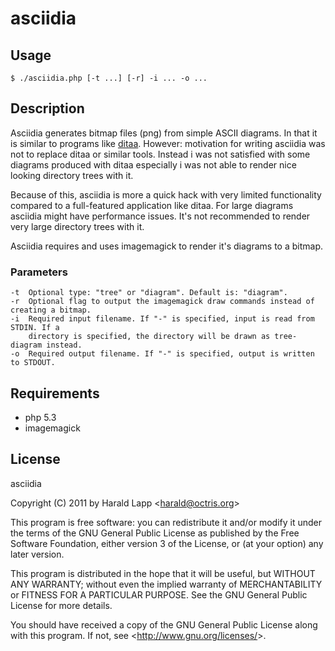 asciidia
========

Usage
-----

    $ ./asciidia.php [-t ...] [-r] -i ... -o ...

Description
-----------

Asciidia generates bitmap files (png) from simple ASCII diagrams. In that it is similar
to programs like [ditaa](http://ditaa.sourceforge.net/). However: motivation for writing
asciidia was not to replace ditaa or similar tools. Instead i was not satisfied with some 
diagrams produced with ditaa especially i was not able to render nice looking directory 
trees with it.

Because of this, asciidia is more a quick hack with very limited functionality compared 
to a full-featured application like ditaa. For large diagrams asciidia might have 
performance issues. It's not recommended to render very large directory trees with it.

Asciidia requires and uses imagemagick to render it's diagrams to a bitmap.

### Parameters

    -t  Optional type: "tree" or "diagram". Default is: "diagram".
    -r  Optional flag to output the imagemagick draw commands instead of creating a bitmap.
    -i  Required input filename. If "-" is specified, input is read from STDIN. If a 
        directory is specified, the directory will be drawn as tree-diagram instead.
    -o  Required output filename. If "-" is specified, output is written to STDOUT.

Requirements
------------

*   php 5.3
*   imagemagick

License
-------

asciidia

Copyright (C) 2011 by Harald Lapp <<harald@octris.org>>
 
This program is free software: you can redistribute it and/or modify
it under the terms of the GNU General Public License as published by
the Free Software Foundation, either version 3 of the License, or
(at your option) any later version.
 
This program is distributed in the hope that it will be useful,
but WITHOUT ANY WARRANTY; without even the implied warranty of
MERCHANTABILITY or FITNESS FOR A PARTICULAR PURPOSE.  See the
GNU General Public License for more details.
 
You should have received a copy of the GNU General Public License
along with this program.  If not, see <<http://www.gnu.org/licenses/>>.
